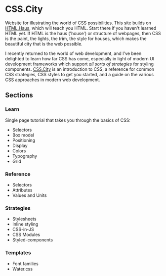 # CSS.City

Website for illustrating the world of CSS possibilities. This site builds on [HTML.Haus](https://html.haus/), which will teach you HTML. Start there if you haven't learned HTML yet. If HTML is the haus ('house') or structure of webpages, then CSS is the paint, the lights, the trim, the style for houses, which makes the beautiful city that is the web possible.

I recently returned to the world of web development, and I've been delighted to learn how far CSS has come, especially in light of modern UI development frameworks which support _all sorts of strategies_ for styling components. [CSS.City](https://css.city/) is an introduction to CSS, a reference for common CSS strategies, CSS styles to get you started, and a guide on the various CSS approaches in modern web development.

## Sections

### Learn

Single page tutorial that takes you through the basics of CSS:

- Selectors
- Box model
- Positioning
- Display
- Colors
- Typography
- Grid

### Reference

- Selectors
- Attributes
- Values and Units

### Strategies

- Stylesheets
- Inline styling
- CSS-in-JS
- CSS Modules
- Styled-components

### Templates

- Font families
- Water.css